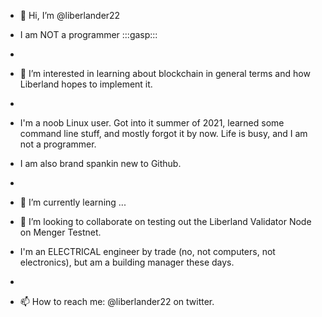 - 👋 Hi, I’m @liberlander22

- I am NOT a programmer :::gasp:::
- 
- 👀 I’m interested in learning about blockchain in general terms and how Liberland hopes to implement it.
- 
- I'm a noob Linux user. Got into it summer of 2021, learned some command line stuff, and mostly forgot it by now. Life is busy, and I am not a programmer. 
- I am also brand spankin new to Github.
- 
- 🌱 I’m currently learning ...
- 💞️ I’m looking to collaborate on testing out the Liberland Validator Node on Menger Testnet.

- I'm an ELECTRICAL engineer by trade (no, not computers, not electronics), but am a building manager these days.
- 
- 📫 How to reach me: @liberlander22 on twitter. 

<!---
liberlander22/liberlander22 is a ✨ special ✨ repository because its `README.md` (this file) appears on your GitHub profile.
You can click the Preview link to take a look at your changes.
--->
